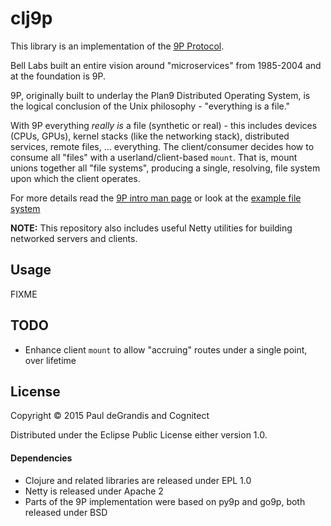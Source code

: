 # clj9p

This library is an implementation of the [9P Protocol](https://en.wikipedia.org/wiki/9P).

Bell Labs built an entire vision around "microservices" from 1985-2004 and at the foundation is 9P.

9P, originally built to underlay the Plan9 Distributed Operating System,
is the logical conclusion of the Unix philosophy - "everything is a file."

With 9P everything *really is* a file (synthetic or real) - this includes
devices (CPUs, GPUs), kernel stacks (like the networking stack), distributed services, remote files, ... everything.
The client/consumer decides how to consume all "files" with a userland/client-based
`mount`.  That is, mount unions together all "file systems", producing a single,
resolving, file system upon which the client operates.

For more details read the [9P intro man page](https://swtch.com/plan9port/man/man1/intro.html) or look at the
[example file system](./src/cognitect/clj9p/example.clj)

**NOTE:** This repository also includes useful Netty utilities for building
networked servers and clients.

## Usage

FIXME


## TODO

 * Enhance client `mount` to allow "accruing" routes under a single point, over lifetime


## License

Copyright © 2015 Paul deGrandis and Cognitect

Distributed under the Eclipse Public License either version 1.0.

#### Dependencies

 * Clojure and related libraries are released under EPL 1.0
 * Netty is released under Apache 2
 * Parts of the 9P implementation were based on py9p and go9p, both released under BSD

